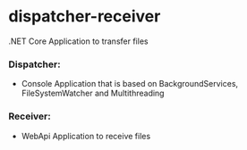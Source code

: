 # dispatcher-receiver
.NET Core Application to transfer files

### Dispatcher:

* Console Application that is based on BackgroundServices, FileSystemWatcher and Multithreading

### Receiver:

* WebApi Application to receive files
